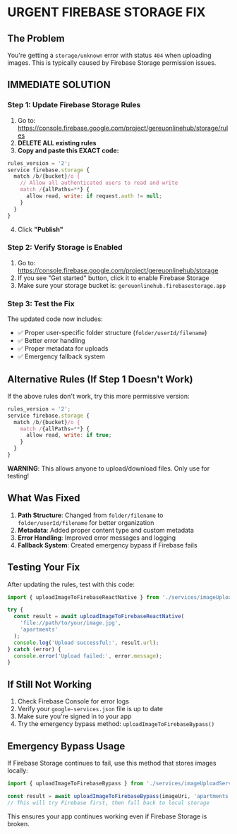 # URGENT FIREBASE STORAGE FIX

## The Problem
You're getting a `storage/unknown` error with status `404` when uploading images. This is typically caused by Firebase Storage permission issues.

## IMMEDIATE SOLUTION

### Step 1: Update Firebase Storage Rules
1. Go to: https://console.firebase.google.com/project/gereuonlinehub/storage/rules
2. **DELETE ALL existing rules**
3. **Copy and paste this EXACT code:**

```javascript
rules_version = '2';
service firebase.storage {
  match /b/{bucket}/o {
    // Allow all authenticated users to read and write
    match /{allPaths=**} {
      allow read, write: if request.auth != null;
    }
  }
}
```

4. Click **"Publish"**

### Step 2: Verify Storage is Enabled
1. Go to: https://console.firebase.google.com/project/gereuonlinehub/storage
2. If you see "Get started" button, click it to enable Firebase Storage
3. Make sure your storage bucket is: `gereuonlinehub.firebasestorage.app`

### Step 3: Test the Fix
The updated code now includes:
- ✅ Proper user-specific folder structure (`folder/userId/filename`)
- ✅ Better error handling
- ✅ Proper metadata for uploads
- ✅ Emergency fallback system

## Alternative Rules (If Step 1 Doesn't Work)

If the above rules don't work, try this more permissive version:

```javascript
rules_version = '2';
service firebase.storage {
  match /b/{bucket}/o {
    match /{allPaths=**} {
      allow read, write: if true;
    }
  }
}
```

**WARNING**: This allows anyone to upload/download files. Only use for testing!

## What Was Fixed

1. **Path Structure**: Changed from `folder/filename` to `folder/userId/filename` for better organization
2. **Metadata**: Added proper content type and custom metadata
3. **Error Handling**: Improved error messages and logging
4. **Fallback System**: Created emergency bypass if Firebase fails

## Testing Your Fix

After updating the rules, test with this code:

```typescript
import { uploadImageToFirebaseReactNative } from './services/imageUploadService';

try {
  const result = await uploadImageToFirebaseReactNative(
    'file://path/to/your/image.jpg',
    'apartments'
  );
  console.log('Upload successful:', result.url);
} catch (error) {
  console.error('Upload failed:', error.message);
}
```

## If Still Not Working

1. Check Firebase Console for error logs
2. Verify your `google-services.json` file is up to date
3. Make sure you're signed in to your app
4. Try the emergency bypass method: `uploadImageToFirebaseBypass()`

## Emergency Bypass Usage

If Firebase Storage continues to fail, use this method that stores images locally:

```typescript
import { uploadImageToFirebaseBypass } from './services/imageUploadService';

const result = await uploadImageToFirebaseBypass(imageUri, 'apartments');
// This will try Firebase first, then fall back to local storage
```

This ensures your app continues working even if Firebase Storage is broken.